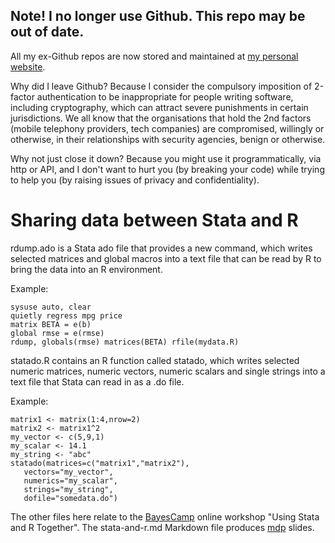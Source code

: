 ## Note! I no longer use Github. This repo may be out of date.

All my ex-Github repos are now stored and maintained at [my personal website](http://www.robertgrantstats.co.uk/code.html).

Why did I leave Github? Because I consider the compulsory imposition of 2-factor authentication to be inappropriate for people writing software, including cryptography, which can attract severe punishments in certain jurisdictions. We all know that the organisations that hold the 2nd factors (mobile telephony providers, tech companies) are compromised, willingly or otherwise, in their relationships with security agencies, benign or otherwise.

Why not just close it down? Because you might use it programmatically, via http or API, and I don't want to hurt you (by breaking your code) while trying to help you (by raising issues of privacy and confidentiality).



# Sharing data between Stata and R

rdump.ado is a Stata ado file that provides a new command, which writes selected matrices and global macros into a text file that can be read by R to bring the data into an R environment.

Example:

```
sysuse auto, clear
quietly regress mpg price
matrix BETA = e(b)
global rmse = e(rmse)
rdump, globals(rmse) matrices(BETA) rfile(mydata.R)
```

statado.R contains an R function called statado, which writes selected numeric matrices, numeric vectors, numeric scalars and single strings into a text file that Stata can read in as a .do file.

Example:

```
matrix1 <- matrix(1:4,nrow=2)
matrix2 <- matrix1^2
my_vector <- c(5,9,1)
my_scalar <- 14.1
my_string <- "abc"
statado(matrices=c("matrix1","matrix2"),
   vectors="my_vector",
   numerics="my_scalar",
   strings="my_string",
   dofile="somedata.do")
```

The other files here relate to the [BayesCamp](https://www.bayescamp.com) online workshop "Using Stata and R Together". The stata-and-r.md Markdown file produces [mdp](https://github.com/visit1985/mdp) slides.
